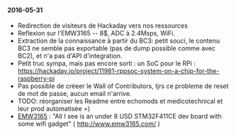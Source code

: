 #### 2016-05-31

-   Redirection de visiteurs de Hackaday vers nos ressources
-   Reflexion sur l'EMW3165 -- 8\$, ADC à 2.4Msps, WiFi.
-   Extraction de la connaissance à partir du BC3: petit souci, le
    contenu BC3 ne semble pas exportable (pas de dump possible comme
    avec BC2), et n'a pas d'API d'integration.
-   Petit truc sympa, mais pas encore sorti : un SoC pour le RPi :
    https://hackaday.io/project/11981-rppsoc-system-on-a-chip-for-the-raspberry-pi
-   Pas possible de créeer le Wall of Contributors, tjrs ce probleme de
    reset de mot de passe, aucun email n'arrive.
-   TODO: réorganiser les Readme entre echomods et medicotechnical et
    leur prod automatisée =)
-   [EMW3165](notes_EMW3165.md) : "All I see is an under 8 USD
    STM32F411CE dev board with some wifi gadget" (
    http://www.emw3165.com/ )

####
